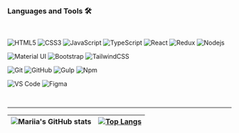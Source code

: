 ### Languages and Tools 🛠

<br />

<!-- ts -->

![HTML5](https://img.shields.io/badge/-HTML5-%23E44D27?style=flat-square&logo=html5&logoColor=ffffff)
![CSS3](https://img.shields.io/badge/-CSS3-%231572B6?style=flat-square&logo=css3)
![JavaScript](https://img.shields.io/badge/-JavaScript-%23F7DF1C?style=flat-square&logo=javascript&logoColor=000000&)
![TypeScript](https://img.shields.io/badge/-TypeScript-3178C6?style=flat-square&logo=typescript&logoColor=ffffff)
![React](https://img.shields.io/badge/-React-20232A?style=flat-square&logo=react&logoColor=61dafb)
![Redux](https://img.shields.io/badge/-Redux-7248B6?style=flat-square&logo=redux&logoColor=ffffff)
![Nodejs](https://img.shields.io/badge/-Nodejs-339933?style=flat-square&logo=Node.js&logoColor=ffffff)

![Material UI](https://img.shields.io/badge/-MaterialUI-3399FF?style=flat-square&logo=mui&logoColor=ffffff)
![Bootstrap](https://img.shields.io/badge/-Bootstrap-563D7C?style=flat-square&logo=Bootstrap&logoColor=ffffff)
![TailwindCSS](https://img.shields.io/badge/-TailwindCSS-aliceblue?style=flat-square&logo=tailwindcss&logoColor=38bdf8)

![Git](https://img.shields.io/badge/-Git-%23F05032?style=flat-square&logo=git&logoColor=%23ffffff)
![GitHub](https://img.shields.io/badge/-GitHub-181717?style=flat-square&logo=github)
![Gulp](https://img.shields.io/badge/-gulp-cf4647?style=flat-square&logo=gulp&logoColor=ffffff)
![Npm](https://img.shields.io/badge/-npm-CB3837?style=flat-square&logo=npm)

![VS Code](https://img.shields.io/badge/-VS%20Code-007ACC?style=flat-square&logo=visual-studio-code&logoColor=ffffff)
![Figma](https://img.shields.io/badge/-Figma-f5f5f5?style=flat-square&logo=figma)

<br/>

---

| ![Mariia's GitHub stats](https://github-readme-stats.vercel.app/api?username=Pensativa&show_icons=true&theme=gotham) | [![Top Langs](https://github-readme-stats.vercel.app/api/top-langs/?username=pensativa&layout=compact&theme=gotham)](https://github.com/anuraghazra/github-readme-stats) |
| ----------- | ----------- |
